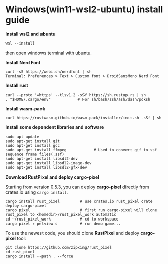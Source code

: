 # Windows(win11-wsl2-ubuntu) install guide

**Install wsl2 and ubuntu**
```
wsl --install
```
then open windows terminal with ubuntu.


**Install Nerd Font**

```
curl -sS https://webi.sh/nerdfont | sh
Terminal: Preferences > Text > Custom font > DroidSansMono Nerd Font
```

**Install rust**
``` 
curl --proto '=https' --tlsv1.2 -sSf https://sh.rustup.rs | sh
. "$HOME/.cargo/env"            # For sh/bash/zsh/ash/dash/pdksh
``` 

**Install wasm-pack**
```
curl https://rustwasm.github.io/wasm-pack/installer/init.sh -sSf | sh
```

**Install some dependent libraries and software**
``` 
sudo apt update
sudo apt-get install git
sudo apt-get install gcc
sudo apt-get install ffmpeg            # Used to convert gif to ssf sequence frame files(.ssf)
sudo apt-get install libsdl2-dev
sudo apt-get install libsdl2-image-dev
sudo apt-get install libsdl2-gfx-dev
``` 

**Download RustPixel and deploy cargo-pixel**

Starting from version 0.5.3, you can deploy **cargo-pixel** directly from crates.io using `cargo install`.
```
cargo install rust_pixel         # use crates.io rust_pixel crate deploy cargo-pixel
cargo pixel                      # first run cargo-pixel will clone rust_pixel to <homedir>/rust_pixel_work automatic 
cd ~/rust_pixel_work             # cd to workspace
cargo pixel r petview s          # run demo game...
```

To use the newest code, you should clone **RustPixel** and deploy **cargo-pixel** tool:
``` 
git clone https://github.com/zipxing/rust_pixel
cd rust_pixel
cargo install --path . --force
```

